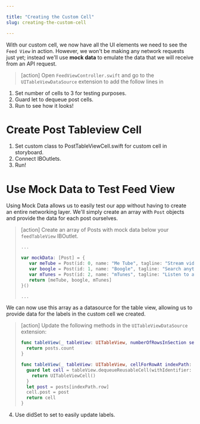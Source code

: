 ```yaml
---

title: "Creating the Custom Cell"
slug: creating-the-custom-cell

---
```


With our custom cell, we now have all the UI elements we need to see the `Feed View` in action. However, we won't be making any network requests just yet; instead we'll use **mock data** to emulate the data that we will receive from an API request.

> [action]
> Open `FeedViewController.swift` and go to the `UITableViewDataSource` extension to add the follow lines in
1. Set number of cells to 3 for testing purposes.
2. Guard let to dequeue post cells.
3. Run to see how it looks!

# Create Post Tableview Cell

1. Set custom class to PostTableViewCell.swift for custom cell in storyboard.
2. Connect IBOutlets.
3. Run!

# Use Mock Data to Test Feed View

Using Mock Data allows us to easily test our app without having to create an entire networking layer. We'll simply create an array with `Post` objects and provide the data for each post ourselves.

>[action]
>Create an array of Posts with mock data below your `feedTableView` IBOutlet.
>
>```swift
>...
>
>var mockData: [Post] = {
>    var meTube = Post(id: 0, name: "Me Tube", tagline: "Stream videos for free!", votesCount: 25, commentsCount: 4)
>    var boogle = Post(id: 1, name: "Boogle", tagline: "Search anything!", votesCount: 1000, commentsCount: 50)
>    var mTunes = Post(id: 2, name: "mTunes", tagline: "Listen to any song!", votesCount: 25000, commentsCount: 590)
>    return [meTube, boogle, mTunes]
>}()
>
>...
>```
>

We can now use this array as a datasource for the table view, allowing us to provide data for the labels in the custom cell we created.

>[action]
>Update the following methods in the `UITableViewDataSource` extension:
>
>```swift
>func tableView(_ tableView: UITableView, numberOfRowsInSection section: Int) -> Int {
>   return posts.count
>}
>
>func tableView(_ tableView: UITableView, cellForRowAt indexPath: IndexPath) -> UITableViewCell {
>   guard let cell = tableView.dequeueReusableCell(withIdentifier: "postCell") as? PostTableViewCell else {
>     return UITableViewCell()
>   }
>   let post = posts[indexPath.row]
>   cell.post = post
>   return cell
>}
>```
>

4. Use didSet to set to easily update labels.
